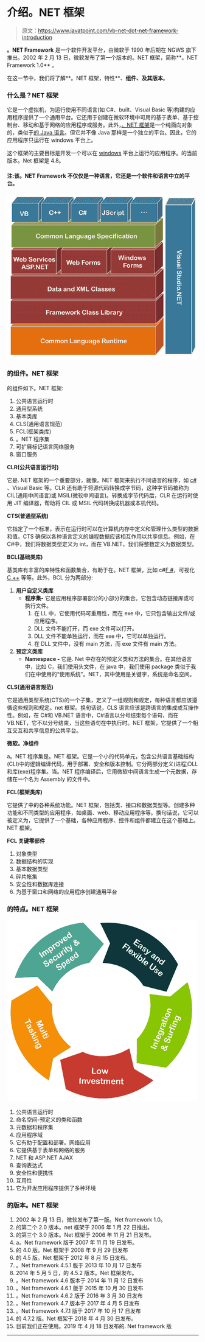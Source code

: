 # 介绍。NET 框架

> 原文：<https://www.javatpoint.com/vb-net-dot-net-framework-introduction>

**。NET Framework** 是一个软件开发平台，由微软于 1990 年后期在 NGWS 旗下推出。2002 年 2 月 13 日，微软发布了第一个版本的。NET 框架，简称**。NET Framework 1.0** 。

在这一节中，我们将了解**。NET 框架，特性**、**组件、**及其**版本**。

### 什么是？NET 框架

它是一个虚拟机，为运行使用不同语言(如 C#、built、Visual Basic 等)构建的应用程序提供了一个通用平台。它还用于创建在微软环境中可用的基于表单、基于控制台、移动和基于网络的应用程序或服务。此外，[。NET 框架](https://www.javatpoint.com/net-framework)是一个纯面向对象的，类似于[的 Java 语言](https://www.javatpoint.com/java-tutorial)。但它并不像 Java 那样是一个独立的平台。因此，它的应用程序只运行在 windows 平台上。

这个框架的主要目标是开发一个可以在 [windows](https://www.javatpoint.com/windows) 平台上运行的应用程序。的当前版本。Net 框架是 4.8。

#### 注:该。NET Framework 不仅仅是一种语言，它还是一个软件和语言中立的平台。

![Introduction to .NET Framework](img/f790dbf3d27b10e008055629f92ed3a0.png)

### 的组件。NET 框架

的组件如下。NET 框架:

1.  公共语言运行时
2.  通用型系统
3.  基本类库
4.  CLS(通用语言规范)
5.  FCL(框架类库)
6.  。NET 程序集
7.  可扩展标记语言网络服务
8.  窗口服务

**CLR(公共语言运行时)**

它是. NET 框架的一个重要部分，就像。NET 框架来执行不同语言的程序，如 [c#](https://www.javatpoint.com/c-sharp-tutorial) 、Visual Basic 等。CLR 还有助于将源代码转换成字节码，这种字节码被称为 CIL(通用中间语言)或 MSIL(微软中间语言)。转换成字节代码后，CLR 在运行时使用 JIT 编译器，帮助将 CIL 或 MSIL 代码转换成机器或本机代码。

**CTS(普通型系统)**

它指定了一个标准，表示在运行时可以在计算机内存中定义和管理什么类型的数据和值。CTS 确保以各种语言定义的编程数据应该相互作用以共享信息。例如，在 C#中，我们将数据类型定义为 int，而在 VB.NET，我们将整数定义为数据类型。

**BCL(基础类库)**

基类库有丰富的库特性和函数集合，有助于在。NET 框架，比如 c#[F #](https://www.javatpoint.com/f-sharp-tutorial)，可视化 [C ++](https://www.javatpoint.com/cpp-tutorial) 等等。此外，BCL 分为两部分:

1.  **用户自定义类库**
    *   **程序集-** 它是应用程序部署部分的小部分的集合。它包含动态链接库或可执行文件。
        1.  在 LL 中，它使用代码可重用性，而在 exe 中，它只包含输出文件/或应用程序。
        2.  DLL 文件不能打开，而 exe 文件可以打开。
        3.  DLL 文件不能单独运行，而在 exe 中，它可以单独运行。
        4.  在 DLL 文件中，没有 main 方法，而 exe 文件有 main 方法。
2.  **预定义类库**
    *   **Namespace -** 它是. Net 中存在的预定义类和方法的集合。在其他语言中，比如 C，我们使用头文件，在 java 中，我们使用 package 类似于我们在中使用的“使用系统”。NET，其中使用是关键字，系统是命名空间。

**CLS(通用语言规范)**

它是通用类型系统(CTS)的一个子集，定义了一组规则和规定，每种语言都应该遵循这些规则和规定。net 框架。换句话说，CLS 语言应该是跨语言的集成或互操作性。例如，在 C#和 VB.NET 语言中，C#语言以分号结束每个语句，而在 VB.NET，它不以分号结束，当这些语句在中执行时。NET 框架，它提供了一个相互交互和共享信息的公共平台。

**微软。净组件**

a。NET 程序集是。NET 框架。它是一个小的代码单元，包含公共语言基础结构(CLI)中的逻辑编译代码，用于部署、安全和版本控制。它分两部分定义(进程)DLL 和库(exe)程序集。当。NET 程序编译后，它用微软中间语言生成一个元数据，存储在一个名为 Assembly 的文件中。

**FCL(框架类库)**

它提供了中的各种系统功能。NET 框架，包括类、接口和数据类型等。创建多种功能和不同类型的应用程序，如桌面、web、移动应用程序等。换句话说，它可以被定义为，它提供了一个基础，各种应用程序、控件和组件都建立在这个基础上。NET 框架。

**FCL 关键零部件**

1.  对象类型
2.  数据结构的实现
3.  基本数据类型
4.  碎片帐集
5.  安全性和数据库连接
6.  为基于窗口和网络的应用程序创建通用平台

### 的特点。NET 框架

![Introduction to .NET Framework](img/1e629dd191a8aa624646e95485673149.png)

1.  公共语言运行时
2.  命名空间-预定义的类和函数
3.  元数据和程序集
4.  应用程序域
5.  它有助于配置和部署。网络应用
6.  它提供基于表单和网络的服务
7.  NET 和 ASP.NET AJAX
8.  查询表达式
9.  安全性和便携性
10.  互用性
11.  它为开发应用程序提供了多种环境

### 的版本。NET 框架

1.  2002 年 2 月 13 日，微软发布了第一版。Net framework 1.0。
2.  的第二个 2.0 版本。net 框架于 2006 年 1 月 22 日推出。
3.  的第三个 3.0 版本。Net 框架于 2006 年 11 月 21 日发布。
4.  a。Net framework 版于 2007 年 11 月 19 日发布。
5.  的 4.0 版。Net 框架于 2008 年 9 月 29 日发布
6.  的 4.5 版。Net 框架于 2012 年 8 月 15 日发布。
7.  。Net framework 4.5.1 版于 2013 年 10 月 17 日发布
8.  2014 年 5 月 5 日，的 4.5.2 版本。Net 框架发布。
9.  。Net framework 4.6 版本于 2014 年 11 月 12 日发布
10.  。Net framework 4.6.1 版于 2015 年 10 月 30 日发布
11.  。Net framework 4.6.2 版于 2016 年 3 月 30 日发布
12.  。Net framework 4.7 版本于 2017 年 4 月 5 日发布
13.  。Net framework 4.7.1 版于 2017 年 10 月 17 日发布
14.  的 4.7.2 版。Net 框架于 2018 年 4 月 30 日发布。
15.  目前我们正在使用。2019 年 4 月 18 日发布的. Net framework 版

* * *